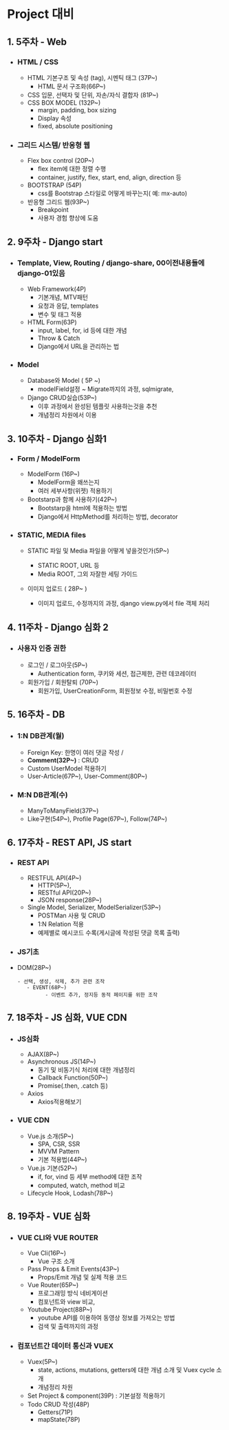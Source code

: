 # Project 대비



## 1. 5주차 - Web

 - ### HTML / CSS

    - HTML 기본구조 및 속성 (tag), 시멘틱 태그 (37P~)
       - HTML 문서 구조화(66P~)
    - CSS 입문, 선택자 및 단위, 자손/자식 결합자 (81P~)
    - CSS BOX MODEL (132P~)
       - margin, padding, box sizing
       - Display 속성
       - fixed, absolute positioning

 - ### 그리드 시스템/ 반응형 웹

    - Flex box control (20P~)
       - flex item에 대한 정렬 수행
       - container, justify, flex, start, end, align, direction 등
   - BOOTSTRAP (54P)
     - css를 Bootstrap 스타일로 어떻게 바꾸는지( 예: mx-auto)
   - 반응형 그리드 웹(93P~)
     - Breakpoint
     - 사용자 경험 향상에 도움
     
     

## 2. 9주차 - Django start

 - ### Template, View, Routing / django-share, 00이전내용들에 django-01있음

    - Web Framework(4P)
      - 기본개념, MTV패턴
      - 요청과 응답, templates
      - 변수 및 태그 적용
    - HTML Form(63P)
      - input, label, for, id 등에 대한 개념
      - Throw & Catch
      - Django에서 URL을 관리하는 법

 - ### Model 

    - Database와 Model ( 5P ~)
       - modelField설정 ~ Migrate까지의 과정, sqlmigrate, 
    - Django CRUD실습(53P~)
       - 이후 과정에서 완성된 템플릿 사용하는것을 추천
       - 개념정리 차원에서 이용



## 3. 10주차 - Django 심화1

 - ### Form / ModelForm

   -  ModelForm (16P~)
      - ModelForm을 왜쓰는지
      - 여러 세부사항(위젯) 적용하기
   -  Bootstarp과 함께 사용하기(42P~)
      - Bootstarp을 html에 적용하는 방법
      - Django에서 HttpMethod를 처리하는 방법, decorator




 - ### STATIC, MEDIA files

    - STATIC 파일 및 Media 파일을 어떻게 넣을것인가(5P~)
    
      - STATIC ROOT, URL 등 
      - Media ROOT, 그외 자잘한 세팅 가이드
    
    - 이미지 업로드 ( 28P~ ) 
    
      - 이미지 업로드, 수정까지의 과정, django view.py에서 file 객체 처리
    
        

## 4. 11주차 - Django 심화 2

 - ### 사용자 인증 권한

    - 로그인 / 로그아웃(5P~)
      - Authentication form, 쿠키와 세션, 접근제한, 관련 데코레이터
    - 회원가입 / 회원탈퇴 (70P~)
      - 회원가입, UserCreationForm, 회원정보 수정, 비밀번호 수정

## 5. 16주차 - DB

 - ### 1:N DB관계(월)

    - Foreign Key: 한명이 여러 댓글 작성 / 
    - **Comment(32P~)** : CRUD
    - Custom UserModel 적용하기
    - User-Article(67P~), User-Comment(80P~)

 - ### M:N DB관계(수)

    - ManyToManyField(37P~)
    - Like구현(54P~), Profile Page(67P~), Follow(74P~)
    
    

## 6. 17주차 - REST API, JS start

 - ### REST API

    - RESTFUL API(4P~)
      - HTTP(5P~), 
      - RESTful API(20P~)
      - JSON response(28P~)
    - Single Model, Serializer, ModelSerializer(53P~)
      - POSTMan 사용 및 CRUD
      - 1:N Relation 적용
      - 예제별로 예시코드 수록(게시글에 작성된 댓글 목록 출력)

 - ### JS기초

  - DOM(28P~)
        	
        - 선택, 생성, 삭제, 추가 관련 조작
           - EVENT(68P~)
                 - 이벤트 추가, 정지등 동적 페이지를 위한 조작

   	  

## 7. 18주차 - JS 심화,  VUE CDN

 - ### JS심화

    -  AJAX(8P~)
    -  Asynchronous JS(14P~)
       -  동기 및 비동기식 처리에 대한 개념정리 
       -  Callback Function(50P~)
       -  Promise(.then, .catch 등)
    -  Axios
       -  Axios적용해보기

 - ### VUE CDN

    - Vue.js 소개(5P~)
      - SPA, CSR, SSR
      - MVVM Pattern
      - 기본 적용법(44P~)
    - Vue.js 기본(52P~)
      - if, for, vind 등 세부 method에 대한 조작
      - computed, watch, method 비교
    - Lifecycle Hook, Lodash(78P~)
    
    

## 8. 19주차 - VUE 심화

 - ### VUE CLI와 VUE ROUTER

    -  Vue Cli(16P~)
       -  Vue 구조 소개
    -  Pass Props & Emit Events(43P~)
       -  Props/Emit 개념 및 실제 적용 코드
    -  Vue Router(65P~)
       -  프로그래밍 방식 네비게이션
       -  컴포넌트와 view 비교, 
    -  Youtube Project(88P~)
       -  youtube API를 이용하여 동영상 정보를 가져오는 방법
       -  검색 및 출력까지의 과정

 - ### 컴포넌트간 데이터 통신과 VUEX

    - Vuex(5P~)
      - state, actions, mutations, getters에 대한 개념 소개 및 Vuex cycle 소개
      - 개념정리 차원
    - Set Project & component(39P) : 기본설정 적용하기
    - Todo CRUD 작성(48P)
      - Getters(71P)
      - mapState(78P)

